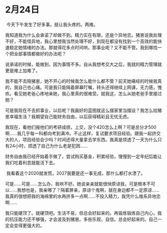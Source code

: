 # 2月24日

​		今天下午发生了好多事。挺让我头疼的。两难。

​		我知道我为什么会承诺了却做不到。精力实在有限，还是个异地恋。猪崽说我处理不好，不能怪异地，我心里想我当然处理不好，到现在都没有找到一个高效的能快速稳定她情绪的办法。那就得花多点时间哄。那事业呢？又不能不管。我到哪找一个把全部事情都做好的办法呢？

​		说承诺的时候，能做到，因为事情不多。自从我想考交大之后，我就的精力管理就更是难上加难了。

​		我不能不去陪猪崽，她不开心的时候我怎么能什么都不管？前天她痛经的时候我真的，我自己也心痛。可是我只能隔着屏幕叮嘱，转头还得继续上网课，无力感，愧疚。看见她老爸心疼地亲她，我心里真的很难受。就我这，怎么从她老爸手里接过她？

​		可是我现在不去抓事业，以后呢？我画好的蓝图就这么摆家里当摆设？我怎么给猪崽幸福生活？我期望自己能财务自由，以后获得精彩且无忧无虑。

​		我现在，看他们报他们的考研成绩，上交，没个420怎么上啊？可是总分才500啊……我几乎每一科都向考到满冲。不止这样，复试要求项目经验。跟我一起挤交大的人，项目经验会少吗？时间还得大量拿去学东西。我真是烦透了一天为什么只有24小时，烦透了自己为什么老是犯困……

​		财务自由我已经开始着手做了，尝试购买基金，积累经验，慢慢到一定年纪后能让我们吃着利息就能活下去。

​		我看着这个2020就发慌，2027我要是还一事无成，那什么都打水漂了。

​		可是……可是……怎么办，我哄不好。她说亲亲就能很快原谅我，可是根本不可以……我想也是，我亲哪了？隔着屏亲，原谅个鬼啊，就在身边都不一定原谅……我真的很想把我的海绵里的水再挤多一点啊……不投入精力，我凭什么维系异地恋啊……

​		我只能硬顶了。就硬顶吧。生活不易，但总会好起来的。再锻炼锻炼自己内心，我的抗压能力还不够强，才会波及到猪崽。多些乐观，自信。总会好起来的。自己一定会变得更强大的。

